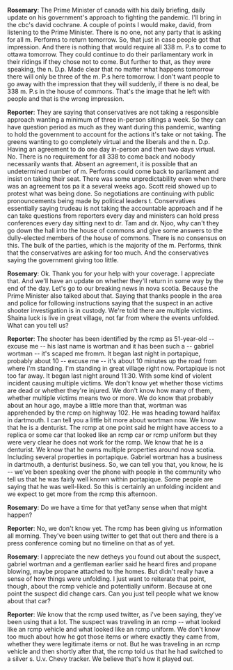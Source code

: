 **Rosemary**:
The Prime Minister of canada with his daily briefing, daily update on his government's approach to fighting the pandemic. I'll bring in the cbc's david cochrane. A couple of points I would make, david, from listening to the Prime Minister. There is no one, not any party that is asking for all m. Performs to return tomorrow. So, that just in case people got that impression. And there is nothing that would require all 338 m. P.s to come to ottawa tomorrow. They could continue to do their parliamentary work in their ridings if they chose not to come. But further to that, as they were speaking, the n. D.p. Made clear that no matter what happens tomorrow there will only be three of the m. P.s here tomorrow. I don't want people to go away with the impression that they will suddenly, if there is no deal, be 338 m. P.s in the house of commons. That's the image that he left with people and that is the wrong impression.

**Reporter**:
They are saying that conservatives are not taking a responsible approach wanting a minimum of three in-person sitings a week. So they can have question period as much as they want during this pandemic, wanting to hold the government to account for the actions it's take or not taking. The greens wanting to go completely virtual and the liberals and the n. D.p. Having an agreement to do one day in-person and then two days virtual. No. There is no requirement for all 338 to come back and nobody necessarily wants that. Absent an agreement, it is possible that an undetermined number of m. Performs could come back to parliament and insist on taking their seat. There was some unpredictability even when there was an agreement tos pa it a several weeks ago. Scott reid showed up to protest what was being done. So negotiations are continuing with public pronouncements being made by political leaders t. Conservatives essentially saying trudeau is not taking the accountable approach and if he can take questions from reporters every day and ministers can hold press conferences every day sitting next to dr. Tam and dr. Njoo, why can't they go down the hall into the house of commons and give some answers to the dully-elected members of the house of commons. There is no consensus on this. The bulk of the parties, which is the majority of the m. Performs, think that the conservatives are asking for too much. And the conservatives saying the government giving too little.

**Rosemary**:
Ok. Thank you for your help with your coverage. I appreciate that. And we'll have an update on whether they'll return in some way by the end of the day. Let's go to our breaking news in nova scotia. Because the Prime Minister also talked about that. Saying that thanks people in the area and police for following instructions saying that the suspect in an active shooter investigation is in custody. We're told there are multiple victims. Shaina luck is live in great village, not far from where the events unfolded. What can you tell us?

**Reporter**:
The shooter has been identified by the rcmp as 51-year-old -- excuse me -- his last name is wortman and it has been such a -- gabriel wortman -- it's scaped me fromm. It began last night in portapique, probably about 10 -- excuse me -- it's about 10 minutes up the road from where i'm standing. I'm standing in great village right now. Portapique is not too far away. It began last night around 11:30. With some kind of violent incident causing multiple victims. We don't know yet whether those victims are dead or whether they're injured. We don't know how many of them, whether multiple victims means two or more. We do know that probably about an hour ago, maybe a little more than that, wortman was apprehended by the rcmp on highway 102. He was heading toward halifax in dartmouth. I can tell you a little bit more about wortman now. We know that he is a denturist. The rcmp at one point said he might have access to a replica or some car that looked like an rcmp car or rcmp uniform but they were very clear he does not work for the rcmp. We know that he is a denturist. We know that he owns multiple properties around nova scotia. Including several properties in portapique. Gabriel wortman has a business in dartmouth, a denturist business. So, we can tell you that, you know, he is -- we've been speaking over the phone with people in the community who tell us that he was fairly well known within portapique. Some people are saying that he was well-liked. So this is certainly an unfolding incident and we expect to get more from the rcmp this afternoon.

**Rosemary**:
Do we have a time for that yet?any sense when that might happen?

**Reporter**:
No, we don't know yet. The rcmp has been giving us information all morning. They've been using twitter to get that out there and there is a press conference coming but no timeline on that as of yet.

**Rosemary**:
I appreciate the new detheys you found out about the suspect, gabriel wortman and a  gentleman earlier said he heard fires and propane blowing, maybe propane attached to the homes. But didn't really have a sense of how things were unfolding. I just want to reiterate that point, though, about the rcmp vehicle and potentially uniform. Because at one point the suspect did change cars. Can you just tell people what we know about that car?

**Reporter**:
We know that the rcmp used twitter, as i've been saying, they've been using that a lot. The suspect was traveling in an rcmp -- what looked like an rcmp vehicle and what looked like an rcmp uniform. We don't know too much about how he got those items or where exactly they came from, whether they were legitimate items or not. But he was traveling in an rcmp vehicle and then shortly after that, the rcmp told us that he had switched to a silver s. U.v. Chevy tracker. We believe that's how it played out.
